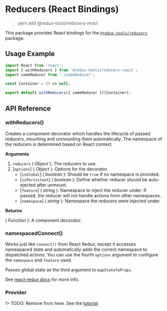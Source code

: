 # Reducers (React Bindings)

> yarn add @redux-tools/reducers-react

This package provides React bindings for the [`@redux-tools/reducers`](/packages/reducers) package.

## Usage Example

```js
import React from 'react';
import { withReducers } from '@redux-tools/reducers-react';
import someReducer from './someReducer';

const Container = () => null;

export default withReducers({ someReducer })(Container);
```

## API Reference

### withReducers()

Creates a component decorator which handles the lifecycle of passed reducers, mounting and unmounting them automatically. The namespace of the reducers is determined based on React context.

**Arguments**

1. `reducers` ( _Object_ ): The reducers to use.
2. [`options`] \( _Object_ ): Options for the decorator.
   - [`isGlobal`] \( _boolean_ ): Should be `true` if no namespace is provided.
   - [`isPersistent`] \( _boolean_ ): Define whether reducer should be auto-ejected after unmount.
   - [`feature`] \( _string_ ): Namespace to inject the reducer under. If passed, the reducer
     will not handle actions from other namespaces..
   - [`namespace`] \( _string_ ): Namespace the reducers were injected under.

**Returns**

( _Function_ ): A component decorator.

### namespacedConnect()

Works just like `connect()` from React Redux, except it accesses namespaced state and automatically adds the correct namespace to dispatched actions. You can use the fourth `options` argument to configure the `namespace` and `feature` used.

Passes global state as the third argument to `mapStateToProps`.

See [react-redux docs](https://react-redux.js.org/docs/api) for more info.

### Provider

!> TODO: Remove from here. See the [tutorial](/tutorial/02-namespaces).
